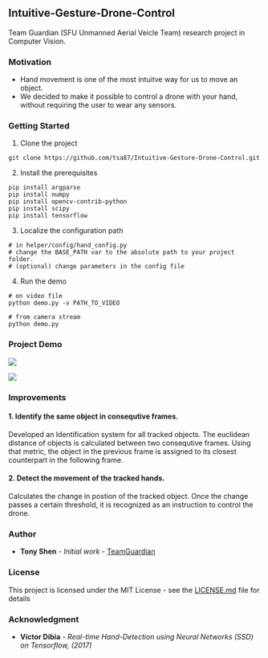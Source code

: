 ## Intuitive-Gesture-Drone-Control

Team Guardian (SFU Unmanned Aerial Veicle Team) research project in Computer Vision.

### Motivation
- Hand movement is one of the most intuitve way for us to move an object. 
- We decided to make it possible to control a drone with your hand, without requiring the user to wear any sensors. 

### Getting Started
1. Clone the project 
```
git clone https://github.com/tsa87/Intuitive-Gesture-Drone-Control.git
```
2. Install the prerequisites
```
pip install argparse
pip install numpy
pip install opencv-contrib-python
pip install scipy
pip install tensorflow
```
3. Localize the configuration path
```
# in helper/config/hand_config.py
# change the BASE_PATH var to the absolute path to your project folder.
# (optional) change parameters in the config file
```
4. Run the demo
```
# on video file
python demo.py -v PATH_TO_VIDEO
```
```
# from camera stream
python demo.py
```

### Project Demo
![](https://media.giphy.com/media/MB0S2CQ7dfTXFIbpTy/giphy.gif)

![](https://media.giphy.com/media/WoEyLRToBH8IY5WnZ7/giphy.gif)

### Improvements 
#### 1. Identify the same object in consequtive frames.
Developed an Identification system for all tracked objects. The euclidean distance of objects is calculated between two consequtive frames. Using that metric, the object in the previous frame is assigned to its closest counterpart in the following frame. 

#### 2. Detect the movement of the tracked hands.
Calculates the change in postion of the tracked object. Once the change passes a certain threshold, it is recognized as an instruction to control the drone.


### Author

* **Tony Shen** - *Initial work* - [TeamGuardian](https://github.com/Team-Guardian)

### License

This project is licensed under the MIT License - see the [LICENSE.md](LICENSE.md) file for details

### Acknowledgment

* **Victor Dibia** - *Real-time Hand-Detection using Neural Networks (SSD) on Tensorflow, (2017)*  




